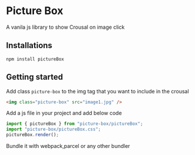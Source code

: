 # Picture Box

A vanila js library to show Crousal on image click

## Installations

`npm install pictureBox`

## Getting started

Add class `picture-box` to the img tag that you want to include in the crousal

```html
<img class="picture-box" src="image1.jpg" />
```

Add a js file in your project and add below code

```js
import { pictureBox } from "picture-box/pictureBox";
import "picture-box/pictureBox.css";
pictureBox.render();
```

Bundle it with webpack,parcel or any other bundler
